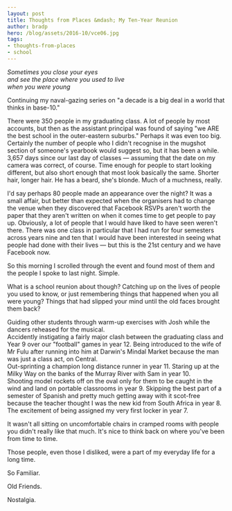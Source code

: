 ```yaml
---
layout: post
title: Thoughts from Places &mdash; My Ten-Year Reunion
author: bradp
hero: /blog/assets/2016-10/vce06.jpg
tags:
- thoughts-from-places
- school
---
```


*Sometimes you close your eyes*  
*and see the place where you used to live*  
*when you were young*

Continuing my naval-gazing series on "a decade is a big deal in a world that thinks in base-10."

<!--more-->

There were 350 people in my graduating class. A lot of people by most accounts, but then as the assistant principal was found of saying "we ARE the best school in the outer-eastern suburbs." Perhaps it was even too big. Certainly the number of people who I didn't recognise in the mugshot section of someone's yearbook would suggest so, but it has been a while. 3,657 days since our last day of classes &mdash; assuming that the date on my camera was correct, of course. Time enough for people to start looking different, but also short enough that most look basically the same. Shorter hair, longer hair. He has a beard, she's blonde. Much of a muchness, really.

I'd say perhaps 80 people made an appearance over the night? It was a small affair, but better than expected when the organisers had to change the venue when they discovered that Facebook RSVPs aren't worth the paper that they aren't written on when it comes time to get people to pay up. Obviously, a lot of people that I would have liked to have seen weren't there. There was one class in particular that I had run for four semesters across years nine and ten that I would have been interested in seeing what people had done with their lives &mdash; but this is the 21st century and we have Facebook now. 

So this morning I scrolled through the event and found most of them and the people I spoke to last night. Simple.

What is a school reunion about though? Catching up on the lives of people you used to know, or just remembering things that happened when you all were young? Things that had slipped your mind until the old faces brought them back?

Guiding other students through warm-up exercises with Josh while the dancers reheased for the musical.  
Accidently instigating a fairly major clash between the graduating class and Year 9 over our "football" games in year 12.
Being introduced to the wife of Mr Fulu after running into him at Darwin's Mindal Market because the man was just a class act, on Central.  
Out-sprinting a champion long distance runner in year 11.
Staring up at the Milky Way on the banks of the Murray River with Sam in year 10.  
Shooting model rockets off on the oval only for them to be caught in the wind and land on portable classrooms in year 9.
Skipping the best part of a semester of Spanish and pretty much getting away with it scot-free because the teacher thought I was the new kid from South Africa in year 8.  
The excitement of being assigned my very first locker in year 7.

It wasn't all sitting on uncomfortable chairs in cramped rooms with people you didn't really like that much. It's nice to think back on where you've been from time to time.

Those people, even those I disliked, were a part of my everyday life for a long time.

So Familiar.

Old Friends.

Nostalgia.